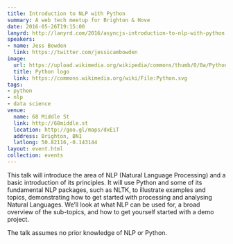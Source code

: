 ```yaml
---
title: Introduction to NLP with Python
summary: A web tech meetup for Brighton & Hove
date: 2016-05-26T19:15:00
lanyrd: http://lanyrd.com/2016/asyncjs-introduction-to-nlp-with-python
speakers:
- name: Jess Bowden
  link: https://twitter.com/jessicambowden
image:
  url: https://upload.wikimedia.org/wikipedia/commons/thumb/0/0a/Python.svg/600px-Python.svg.png
  title: Python logo
  link: https://commons.wikimedia.org/wiki/File:Python.svg
tags:
- python
- nlp
- data science
venue:
  name: 68 Middle St
  link: http://68middle.st
  location: http://goo.gl/maps/dxEiT
  address: Brighton, BN1
  latlong: 50.82116,-0.143144
layout: event.html
collection: events
---
```


This talk will introduce the area of NLP (Natural Language Processing) and a basic introduction of its principles. It will use Python and some of its fundamental NLP packages, such as NLTK, to illustrate examples and topics, demonstrating how to get started with processing and analysing Natural Languages.
We’ll look at what NLP can be used for, a broad overview of the sub-topics, and how to get yourself started with a demo project.

The talk assumes no prior knowledge of NLP or Python.

